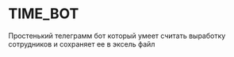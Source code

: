 # TIME_BOT
Простенький телеграмм бот который умеет считать выработку сотрудников и сохраняет ее в эксель файл
